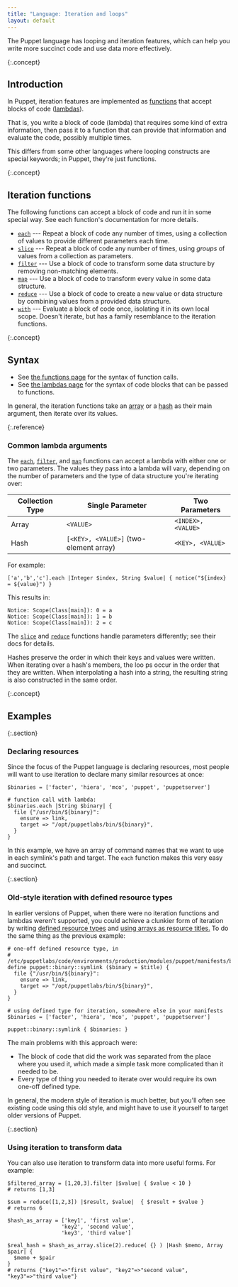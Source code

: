 ```yaml
---
title: "Language: Iteration and loops"
layout: default
---
```


[functions]: ./lang_functions.html
[lambdas]: ./lang_lambdas.html
[each]: ./function.html#each
[slice]: ./function.html#slice
[filter]: ./function.html#filter
[map]: ./function.html#map
[reduce]: ./function.html#reduce
[with]: ./function.html#with
[array]: ./lang_data_array.html
[hash]: ./lang_data_hash.html
[defined types]: ./lang_defined_types.html
[array_titles]: ./lang_resources_advanced.html#arrays-of-titles

The Puppet language has looping and iteration features, which can help you write more succinct code and use data more effectively.

{:.concept}
## Introduction

In Puppet, iteration features are implemented as [functions][] that accept blocks of code ([lambdas][]).

That is, you write a block of code (lambda) that requires some kind of extra information, then pass it to a function that can provide that information and evaluate the code, possibly multiple times.

This differs from some other languages where looping constructs are special keywords; in Puppet, they're just functions.

{:.concept}
## Iteration functions

The following functions can accept a block of code and run it in some special way. See each function's documentation for more details.

* [`each`][each] --- Repeat a block of code any number of times, using a collection of values to provide different parameters each time.
* [`slice`][slice] --- Repeat a block of code any number of times, using _groups_ of values from a collection as parameters.
* [`filter`][filter] --- Use a block of code to transform some data structure by removing non-matching elements.
* [`map`][map] --- Use a block of code to transform every value in some data structure.
* [`reduce`][reduce] --- Use a block of code to create a new value or data structure by combining values from a provided data structure.
* [`with`][with] --- Evaluate a block of code once, isolating it in its own local scope. Doesn't iterate, but has a family resemblance to the iteration functions.

{:.concept}
## Syntax

* See [the functions page][functions] for the syntax of function calls.
* See [the lambdas page][lambdas] for the syntax of code blocks that can be passed to functions.

In general, the iteration functions take an [array][] or a [hash][] as their main argument, then iterate over its values.

{:.reference}
### Common lambda arguments

The [`each`][each], [`filter`][filter], and [`map`][map] functions can accept a lambda with either one or two parameters. The values they pass into a lambda will vary, depending on the number of parameters and the type of data structure you're iterating over:

Collection Type | Single Parameter                       | Two Parameters
----------------|----------------------------------------|-------------------
Array           | `<VALUE>`                              | `<INDEX>, <VALUE>`
Hash            | `[<KEY>, <VALUE>]` (two-element array) | `<KEY>, <VALUE>`

For example:

``` puppet
['a','b','c'].each |Integer $index, String $value| { notice("${index} = ${value}") }
```

This results in:

    Notice: Scope(Class[main]): 0 = a
    Notice: Scope(Class[main]): 1 = b
    Notice: Scope(Class[main]): 2 = c

The [`slice`][slice] and [`reduce`][reduce] functions handle parameters differently; see their docs for details.

Hashes preserve the order in which their keys and values were written. When iterating over a hash's members, the loo
ps occur in the order that they are written. When interpolating a hash into a string, the resulting string is also constructed in the same order.

{:.concept}
## Examples

{:.section}
### Declaring resources

Since the focus of the Puppet language is declaring resources, most people will want to use iteration to declare many similar resources at once:

``` puppet
$binaries = ['facter', 'hiera', 'mco', 'puppet', 'puppetserver']

# function call with lambda:
$binaries.each |String $binary| {
  file {"/usr/bin/${binary}":
    ensure => link,
    target => "/opt/puppetlabs/bin/${binary}",
  }
}
```

In this example, we have an array of command names that we want to use in each symlink's path and target. The `each` function makes this very easy and succinct.

{:.section}
### Old-style iteration with defined resource types

In earlier versions of Puppet, when there were no iteration functions and lambdas weren't supported, you could achieve a clunkier form of iteration by writing [defined resource types][defined types] and [using arrays as resource titles.][array_titles] To do the same thing as the previous example:

``` puppet
# one-off defined resource type, in
# /etc/puppetlabs/code/environments/production/modules/puppet/manifests/binary/symlink.pp
define puppet::binary::symlink ($binary = $title) {
  file {"/usr/bin/${binary}":
    ensure => link,
    target => "/opt/puppetlabs/bin/${binary}",
  }
}

# using defined type for iteration, somewhere else in your manifests
$binaries = ['facter', 'hiera', 'mco', 'puppet', 'puppetserver']

puppet::binary::symlink { $binaries: }
```

The main problems with this approach were:

* The block of code that did the work was separated from the place where you used it, which made a simple task more complicated than it needed to be.
* Every type of thing you needed to iterate over would require its own one-off defined type.

In general, the modern style of iteration is much better, but you'll often see existing code using this old style, and might have to use it yourself to target older versions of Puppet.

{:.section}
### Using iteration to transform data

You can also use iteration to transform data into more useful forms. For example:

``` puppet
$filtered_array = [1,20,3].filter |$value| { $value < 10 }
# returns [1,3]

$sum = reduce([1,2,3]) |$result, $value|  { $result + $value }
# returns 6

$hash_as_array = ['key1', 'first value',
                 'key2', 'second value',
                 'key3', 'third value']

$real_hash = $hash_as_array.slice(2).reduce( {} ) |Hash $memo, Array $pair| {
  $memo + $pair
}
# returns {"key1"=>"first value", "key2"=>"second value", "key3"=>"third value"}
```

